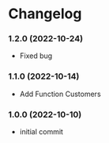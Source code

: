 # Changelog

### 1.2.0 (2022-10-24)
- Fixed bug

### 1.1.0 (2022-10-14)

- Add Function Customers

### 1.0.0 (2022-10-10)

- initial commit